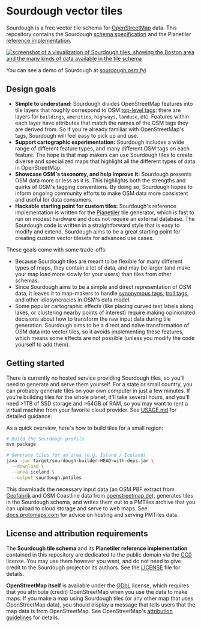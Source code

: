 # Sourdough vector tiles

Sourdough is a free vector tile schema for [OpenStreetMap] data. This repository contains the Sourdough [schema specification](./SCHEMA.md) and the Planetiler [reference implementation](./src/main/java/fyi/osm/sourdough/).

[![screenshot of a visualization of Sourdough tiles, showing the Boston area and the many kinds of data available in the tile schema](https://sourdough.osm.fyi/assets/banner.png)](https://sourdough.osm.fyi/#11.8/42.365/-71.025)

You can see a demo of Sourdough at [sourdough.osm.fyi](https://sourdough.osm.fyi)

## Design goals

- **Simple to understand:** Sourdough divides OpenStreetMap features into tile layers that roughly correspond to OSM [top-level tags]: there are layers for `buildings`, `amenities`, `highways`, `landuse`, etc. Features within each layer have attributes that match the names of the OSM tags they are derived from. So if you're already familiar with OpenStreetMap's tags, Sourdough will feel easy to pick up and use.
- **Support cartographic experimentation:** Sourdough includes a wide range of different feature types, and many different OSM tags on each feature. The hope is that map makers can use Sourdough tiles to create diverse and specialized maps that highlight all the different types of data in OpenStreetMap.
- **Showcase OSM's taxonomy, and help improve it:** Sourdough presents OSM data more or less as it is. This highlights both the strengths and quirks of OSM's tagging conventions. By doing so, Sourdough hopes to inform ongoing community efforts to make OSM data more consistent and useful for data consumers.
- **Hackable starting point for custom tiles:** Sourdough's reference implementation is written for the [Planetiler] tile generator, which is fast to run on modest hardware and does not require an external database. The Sourdough code is written in a straightforward style that is easy to modify and extend. Sourdough aims to be a great starting point for creating custom vector tilesets for advanced use cases.

These goals come with some trade-offs:
- Because Sourdough tiles are meant to be flexible for many different types of maps, they contain a lot of data, and may be larger (and make your map load more slowly for your users) than tiles from other schemas.
- Since Sourdough aims to be a simple and direct representation of OSM data, it leaves it to map-makers to handle [synonymous tags], [troll tags], and other idiosyncracies in OSM's data model.
- Some popular cartographic effects (like placing curved text labels along lakes, or clustering nearby points of interest) require making opinionated decisions about how to transform the raw input data during tile generation. Sourdough aims to be a direct and naïve transformation of OSM data into vector tiles, so it avoids implementing these features, which means some effects are not possible (unless you modify the code yourself to add them).

## Getting started

There is currently no hosted service providing Sourdough tiles, so you'll need to generate and serve them yourself. For a state or small country, you can probably generate tiles on your own computer in just a few minutes. If you're building tiles for the whole planet, it'll take several hours, and you'll need >1TB of SSD storage and >64GB of RAM, so you may want to rent a virtual machine from your favorite cloud provider. See [USAGE.md](./USAGE.md) for detailed guidance.

As a quick overview, here's how to build tiles for a small region:

```bash
# Build the Sourdough profile
mvn package

# Generate tiles for an area (e.g. Ísland / Iceland)
java -jar target/sourdough-builder-HEAD-with-deps.jar \
  --download \
  --area iceland \
  --output sourdough.pmtiles
```

This downloads the necessary input data (an OSM PBF extract from [Geofabrik](https://www.geofabrik.de/) and OSM Coastline data from [openstreetmap.de](https://osmdata.openstreetmap.de/data/coast.html)), generates tiles in the Sourdough schema, and writes them out to a PMTiles archive that you can upload to cloud storage and serve to web maps. See [docs.protomaps.com](https://docs.protomaps.com/) for advice on hosting and serving PMTiles data.

## License and attribution requirements

The **Sourdough tile schema** and its **Planetiler reference implementation** contained in this repository are dedicated to the public domain via the [CC0] license. You may use them however you want, and do not need to give credit to the Sourdough project or its authors. See the [LICENSE](./LICENSE) file for details.

**OpenStreetMap itself** is available under the [ODbL] license, which requires that you attribute (credit) OpenStreetMap when you use the data to make maps. If you make a map using Sourdough tiles (or any other map that uses OpenStreetMap data), you should display a message that tells users that the map data is from OpenStreetMap. See OpenStreetMap's [attribution guidelines] for details.

[OpenStreetMap]: https://openstreetmap.org/about
[top-level tags]: https://wiki.openstreetmap.org/wiki/Top-level_tag
[synonymous tags]: https://wiki.openstreetmap.org/wiki/Synonymous_tags
[troll tags]: https://wiki.openstreetmap.org/wiki/Trolltag
[Planetiler]: https://github.com/onthegomap/planetiler?tab=readme-ov-file#planetiler
[CC0]: https://creativecommons.org/public-domain/cc0/
[ODbL]: https://opendatacommons.org/licenses/odbl/
[attribution guidelines]: https://osmfoundation.org/wiki/Licence/Attribution_Guidelines#Attribution_text
